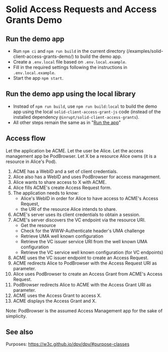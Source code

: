 # Solid Access Requests and Access Grants Demo

## Run the demo app

- Run `npm ci` and `npm run build` in the current directory (/examples/solid-client-access-grants-demo/) to build the demo app.
- Create a `.env.local` file based on `.env.local.example`.
- Fill in the required settings following the instructions in `.env.local.example`.
- Start the app `npm start`.

## Run the demo app using the local library

- Instead of `npm run build`, use `npm run build:local` to build the demo app using
  the local `solid-client-access-grant-js` code (instead of the installed dependency
  `@inrupt/solid-client-access-grants`).
- All other steps remain the same as in "[Run the app](#run-the-app)"

## Access flow

Let the application be ACME.
Let the user be Alice.
Let the access management app be PodBrowser.
Let X be a resource Alice owns (it is a resource in Alice's Pod).

1. ACME has a WebID and a set of client credentials.
2. Alice also has a WebID and uses PodBrowser for access management.
3. Alice wants to share access to X with ACME.
4. Alice fills ACME's create Access Request form.
5. The application needs to know:
   - Alice's WebID in order for Alice to have access to ACME's Access Request,
   - the URI of the resource Alice intends to share.
6. ACME's server uses its client credentials to obtain a session.
7. ACME's server discovers the VC endpoint via the resource URI.
   - Get the resource
   - Check for the WWW-Authenticate header's UMA challenge
   - Retrieve UMA well known configuration
   - Retrieve the VC issuer service URI from the well known UMA configuration
   - Retrieve the VC service well known configuration (for VC endpoints)
8. ACME uses the VC issuer endpoint to create an Access Request.
9. ACME redirects Alice to PodBrowser with the Access Request URI as parameter.
10. Alice uses PodBrowser to create an Access Grant from ACME's Access Request.
11. PodBrowser redirects Alice to ACME with the Access Grant URI as parameter.
12. ACME uses the Access Grant to access X.
13. ACME displays the Access Grant and X.

Note: PodBrowser is the assumed Access Management app for the sake of simplicity.

## See also

Purposes: https://w3c.github.io/dpv/dpv/#purpose-classes
